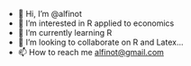 - 👋 Hi, I’m @alfinot
- 👀 I’m interested in R applied to economics
- 🌱 I’m currently learning R
- 💞️ I’m looking to collaborate on R and Latex...
- 📫 How to reach me alfinot@gmail.com

<!---
alfinot/alfinot is a ✨ special ✨ repository because its `README.md` (this file) appears on your GitHub profile.
You can click the Preview link to take a look at your changes.
--->
